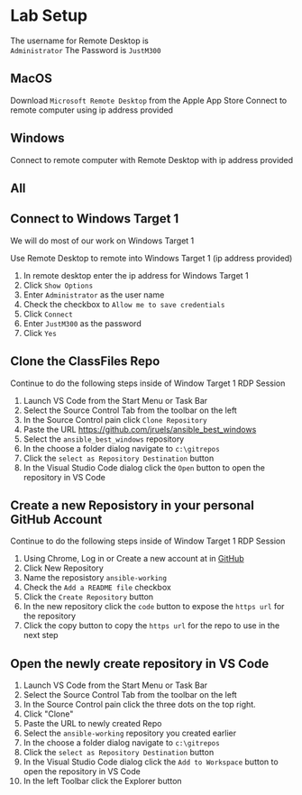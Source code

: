 # Lab Setup 
The username for Remote Desktop is    
`Administrator`
The Password is
`JustM300`

## MacOS 
Download `Microsoft Remote Desktop` from the Apple App Store
Connect to remote computer using ip address provided

## Windows 
Connect to remote computer with Remote Desktop with ip address provided

## All

## Connect to Windows Target 1

We will do most of our work on Windows Target 1

Use Remote Desktop to remote into Windows Target 1 (ip address provided)

  1. In remote desktop enter the ip address for Windows Target 1
  2. Click `Show Options`
  3. Enter `Administrator` as the user name
  1. Check the checkbox to `Allow me to save credentials`
  4. Click `Connect`
  5. Enter `JustM300` as the password
  6. Click `Yes`

## Clone the ClassFiles Repo

Continue to do the following steps inside of Window Target 1 RDP Session

  1. Launch VS Code from the Start Menu or Task Bar
  1. Select the Source Control Tab from the toolbar on the left
  1. In the Source Control pain click `Clone Repository`
  1. Paste the URL https://github.com/jruels/ansible_best_windows
  1. Select the `ansible_best_windows` repository
  1. In the choose a folder dialog navigate to `c:\gitrepos`
  1. Click the `select as Repository Destination` button
  1. In the Visual Studio Code dialog click the `Open` button to open the repository in VS Code

## Create a new Reposistory in your personal GitHub Account

Continue to do the following steps inside of Window Target 1 RDP Session

  1. Using Chrome, Log in or Create a new account at in [GitHub](https://github.com)
  1. Click New Repository
  1. Name the reposistory `ansible-working`
  1. Check the `Add a README file` checkbox
  1. Click the `Create Repository` button
  1. In the new repository click the `code` button to expose the `https url` for the repository
  1. Click the copy button to copy the `https url` for the repo to use in the next step

## Open the newly create repository in VS Code

  1. Launch VS Code from the Start Menu or Task Bar
  1. Select the Source Control Tab from the toolbar on the left
  1. In the Source Control pain click the three dots on the top right. 
  2. Click "Clone"
  3. Paste the URL to newly created Repo
  5. Select the `ansible-working` repository you created earlier
  6. In the choose a folder dialog navigate to `c:\gitrepos`
  7. Click the `select as Repository Destination` button
  8. In the Visual Studio Code dialog click the `Add to Workspace` button to open the repository in VS Code
  9. In the left Toolbar click the Explorer button

